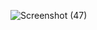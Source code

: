 ![Screenshot (47)](https://github.com/user-attachments/assets/12847c5a-9853-4851-8987-fa5ab530488c)
